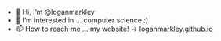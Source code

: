 - 👋 Hi, I’m @loganmarkley 
- 👀 I’m interested in ... computer science :)
- 📫 How to reach me ... my website! -> loganmarkley.github.io 
